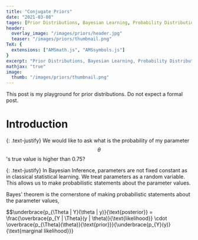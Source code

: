 ```yaml
---
title: "Conjugate Priors"
date: "2021-03-08"
tages: [Prior Distributions, Bayesian Learning, Probability Distributions]
header:
  overlay_image: "/images/priors/header.jpg"
  teaser: "/images/priors/thumbnail.png"
TeX: {
  extensions: ["AMSmath.js", "AMSsymbols.js"]
}
excerpt: "Prior Distributions, Bayesian Learning, Probability Distributions"
mathjax: "true"
image:
  thumb: "/images/priors/thumbnail.png"
---
```


This post is my playground for prior distributions. Do not expect a formal post.

# Introduction

{: .text-justify}
We would like to ask what is the probability of my parameter $$\theta$$'s true value is higher than 0.75?

{: .text-justify}
In Bayesian Inference, parameters are not fixed constant as in classical statistical learning. We treat parameters as a random variable. This allows us to make probabilistic statements about the parameter values.

Bayes' theorem is the cornerstone of making probabilistic statements about the parameter values,

$$\underbrace{p_{\Theta | Y}(\theta | y)}{\text{posterior}} = \frac{\overbrace{p_{Y | \Theta}(y | \theta)}{\text{likelihood}} \cdot \overbrace{p_{\Theta}(\theta)}{\text{prior}}}{\underbrace{p_{Y}(y)}{\text{marginal likelihood}}}